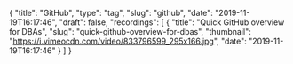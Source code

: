 {
  "title": "GitHub",
  "type": "tag",
  "slug": "github",
  "date": "2019-11-19T16:17:46",
  "draft": false,
  "recordings": [
    {
      "title": "Quick GitHub overview for DBAs",
      "slug": "quick-github-overview-for-dbas",
      "thumbnail": "https://i.vimeocdn.com/video/833796599_295x166.jpg",
      "date": "2019-11-19T16:17:46"
    }
  ]
}